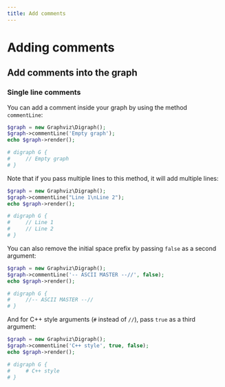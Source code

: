 ```yaml
---
title: Add comments
---
```


Adding comments
===============

Add comments into the graph
---------------------------

### Single line comments

You can add a comment inside your graph by using the method ``commentLine``:

```php
$graph = new Graphviz\Digraph();
$graph->commentLine('Empty graph');
echo $graph->render();

# digraph G {
#     // Empty graph
# }
```

Note that if you pass multiple lines to this method, it will add multiple lines:

```php
$graph = new Graphviz\Digraph();
$graph->commentLine("Line 1\nLine 2");
echo $graph->render();

# digraph G {
#     // Line 1
#     // Line 2
# }
```

You can also remove the initial space prefix by passing ``false`` as a second
argument:

```php
$graph = new Graphviz\Digraph();
$graph->commentLine('-- ASCII MASTER --//', false);
echo $graph->render();

# digraph G {
#     //-- ASCII MASTER --//
# }
```

And for C++ style arguments (``#`` instead of ``//``), pass ``true`` as a third argument:

```php
$graph = new Graphviz\Digraph();
$graph->commentLine('C++ style', true, false);
echo $graph->render();

# digraph G {
#     # C++ style
# }
```
